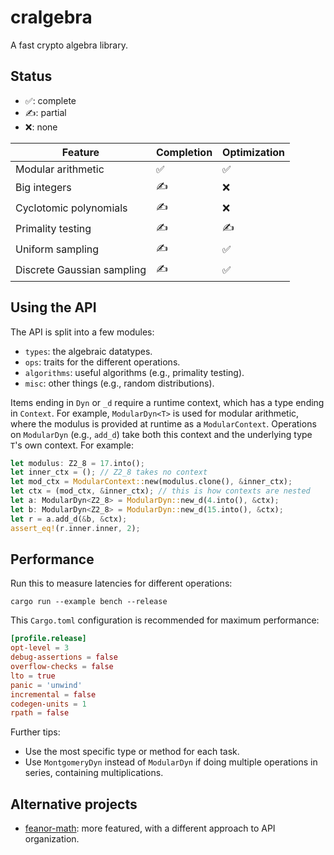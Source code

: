 # cralgebra
A fast crypto algebra library.

## Status

- ✅: complete
- ✍: partial
- ❌: none

| Feature | Completion | Optimization |
|---------|------------|--------------|
| Modular arithmetic | ✅ | ✅ |
| Big integers | ✍ | ❌ |
| Cyclotomic polynomials | ✍ | ❌ |
| Primality testing | ✍ | ✍ |
| Uniform sampling | ✍ | ✅ |
| Discrete Gaussian sampling | ✍ | ✅ |

## Using the API
The API is split into a few modules:

- `types`: the algebraic datatypes.
- `ops`: traits for the different operations.
- `algorithms`: useful algorithms (e.g., primality testing).
- `misc`: other things (e.g., random distributions).

Items ending in `Dyn` or `_d` require a runtime context, which has a type ending
in `Context`. For example, `ModularDyn<T>` is used for modular arithmetic, where
the modulus is provided at runtime as a `ModularContext`. Operations on
`ModularDyn` (e.g., `add_d`) take both this context and the underlying type
`T`'s own context. For example:

```rust
let modulus: Z2_8 = 17.into();
let inner_ctx = (); // Z2_8 takes no context
let mod_ctx = ModularContext::new(modulus.clone(), &inner_ctx);
let ctx = (mod_ctx, &inner_ctx); // this is how contexts are nested
let a: ModularDyn<Z2_8> = ModularDyn::new_d(4.into(), &ctx);
let b: ModularDyn<Z2_8> = ModularDyn::new_d(15.into(), &ctx);
let r = a.add_d(&b, &ctx);
assert_eq!(r.inner.inner, 2);
```

## Performance
Run this to measure latencies for different operations:

```shell
cargo run --example bench --release
```

This `Cargo.toml` configuration is recommended for maximum performance:

```toml
[profile.release]
opt-level = 3
debug-assertions = false
overflow-checks = false
lto = true
panic = 'unwind'
incremental = false
codegen-units = 1
rpath = false
```

Further tips:

- Use the most specific type or method for each task.
- Use `MontgomeryDyn` instead of `ModularDyn` if doing multiple operations in series, containing multiplications.

## Alternative projects
- [feanor-math](https://github.com/FeanorTheElf/feanor-math): more featured, with a different approach to API organization.
